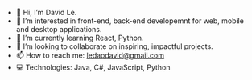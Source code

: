 - 👋 Hi, I’m David Le.
- 👀 I’m interested in front-end, back-end developemnt for web, mobile and desktop applications.
- 🌱 I’m currently learning React, Python.
- 💞️ I’m looking to collaborate on inspiring, impactful projects.
- 📫 How to reach me: ledaodavid@gmail.com
- 💻 Technologies: Java, C#, JavaScript, Python
<!---
davele-itsme/davele-itsme is a ✨ special ✨ repository because its `README.md` (this file) appears on your GitHub profile.
You can click the Preview link to take a look at your changes.
--->
